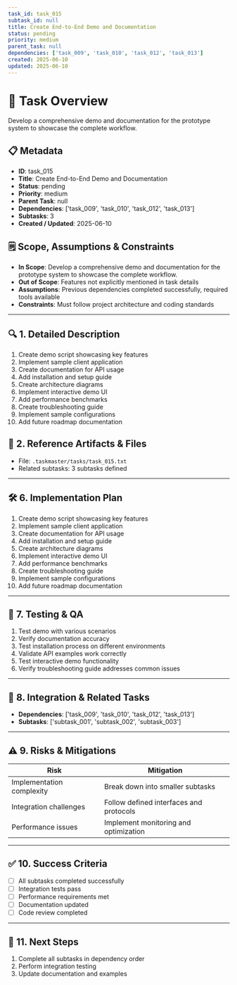 ```yaml
---
task_id: task_015
subtask_id: null
title: Create End-to-End Demo and Documentation
status: pending
priority: medium
parent_task: null
dependencies: ['task_009', 'task_010', 'task_012', 'task_013']
created: 2025-06-10
updated: 2025-06-10
---
```


# 🎯 Task Overview
Develop a comprehensive demo and documentation for the prototype system to showcase the complete workflow.

## 📋 Metadata
- **ID**: task_015
- **Title**: Create End-to-End Demo and Documentation
- **Status**: pending
- **Priority**: medium
- **Parent Task**: null
- **Dependencies**: ['task_009', 'task_010', 'task_012', 'task_013']
- **Subtasks**: 3
- **Created / Updated**: 2025-06-10

## 🗒️ Scope, Assumptions & Constraints
- **In Scope**: Develop a comprehensive demo and documentation for the prototype system to showcase the complete workflow.
- **Out of Scope**: Features not explicitly mentioned in task details
- **Assumptions**: Previous dependencies completed successfully, required tools available
- **Constraints**: Must follow project architecture and coding standards

---

## 🔍 1. Detailed Description
1. Create demo script showcasing key features
2. Implement sample client application
3. Create documentation for API usage
4. Add installation and setup guide
5. Create architecture diagrams
6. Implement interactive demo UI
7. Add performance benchmarks
8. Create troubleshooting guide
9. Implement sample configurations
10. Add future roadmap documentation

## 📁 2. Reference Artifacts & Files
- File: `.taskmaster/tasks/task_015.txt`
- Related subtasks: 3 subtasks defined

---

## 🛠️ 6. Implementation Plan
1. Create demo script showcasing key features
2. Implement sample client application
3. Create documentation for API usage
4. Add installation and setup guide
5. Create architecture diagrams
6. Implement interactive demo UI
7. Add performance benchmarks
8. Create troubleshooting guide
9. Implement sample configurations
10. Add future roadmap documentation

---

## 🧪 7. Testing & QA
1. Test demo with various scenarios
2. Verify documentation accuracy
3. Test installation process on different environments
4. Validate API examples work correctly
5. Test interactive demo functionality
6. Verify troubleshooting guide addresses common issues

---

## 🔗 8. Integration & Related Tasks
- **Dependencies**: ['task_009', 'task_010', 'task_012', 'task_013']
- **Subtasks**: ['subtask_001', 'subtask_002', 'subtask_003']

---

## ⚠️ 9. Risks & Mitigations
| Risk | Mitigation |
|------|------------|
| Implementation complexity | Break down into smaller subtasks |
| Integration challenges | Follow defined interfaces and protocols |
| Performance issues | Implement monitoring and optimization |

---

## ✅ 10. Success Criteria
- [ ] All subtasks completed successfully
- [ ] Integration tests pass
- [ ] Performance requirements met
- [ ] Documentation updated
- [ ] Code review completed

---

## 🚀 11. Next Steps
1. Complete all subtasks in dependency order
2. Perform integration testing
3. Update documentation and examples
